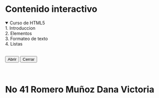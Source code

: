 <html></html><!DOCTYPE html>
<html lang="en">
<head>
    <meta charset="UTF-8">
    <meta name="viewport" content="width=device-width, initial-scale=1.0">
    <title>41 Romero Dana</title>
<link rel="stylesheet" href="style.css">
</head>
<body>
    <h1>Contenido interactivo</h1>
    <details open>
        <summary>Curso de HTML5</summary>
        1. Introduccion<br>
        2. Elementos <br>
        3. Formateo de texto<br>
        4. Listas<br>
    </details>
    <br>
    <dialog id="dialogo" >Este es un cuadro de dialogo en HTML5</dialog>
   <p>
       <button type="button" onclick="document.getElementById
       ('dialogo').open=true;">Abrir</button>
       <button type="button" onclick="document.getElementById('dialogo').open=false;">Cerrar</button>
   </p>
   <br>
    <h1>No 41 Romero Muñoz Dana Victoria</h1> 
</body>
</html>

